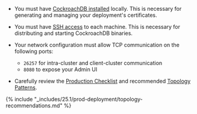 - You must have [CockroachDB installed](install-cockroachdb.html) locally. This is necessary for generating and managing your deployment's certificates.

- You must have [SSH access]({{page.ssh-link}}) to each machine. This is necessary for distributing and starting CockroachDB binaries.

- Your network configuration must allow TCP communication on the following ports:
	- `26257` for intra-cluster and client-cluster communication
	- `8080` to expose your Admin UI

- Carefully review the [Production Checklist](recommended-production-settings.html) and recommended [Topology Patterns](topology-patterns.html).

{% include "_includes/25.1/prod-deployment/topology-recommendations.md" %}